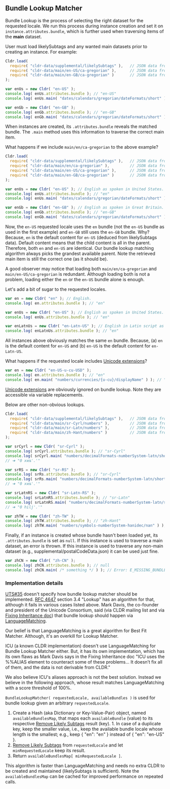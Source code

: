 ## Bundle Lookup Matcher

Bundle Lookup is the process of selecting the right dataset for the requested locale. We run this process during instance creation and set it on `instance.attributes.bundle`, which is further used when traversing items of the **main** dataset.

User must load likelySubtags and any wanted main datasets prior to creating an instance. For example:

```javascript
Cldr.load(
  require( "cldr-data/supplemental/likelySubtags" ),   // JSON data from supplemental/likelySubtags.json
  require( "cldr-data/main/en-US/ca-gregorian" ),      // JSON data from main/en-US/ca-gregorian.json
  require( "cldr-data/main/en-GB/ca-gregorian" )       // JSON data from main/en-GB/ca-gregorian.json
);

var enUs = new Cldr( "en-US" );
console.log( enUs.attributes.bundle ); // "en-US"
console.log( enUs.main( "dates/calendars/gregorian/dateFormats/short" ) ); // "M/d/yy"

var enGb = new Cldr( "en-GB" );
console.log( enGb.attributes.bundle ); // "en-GB"
console.log( enGb.main( "dates/calendars/gregorian/dateFormats/short" ) ); // "dd/MM/y"
```

When instances are created, its `.attributes.bundle` reveals the matched bundle. The `.main` method uses this information to traverse the correct main item.

What happens if we include `main/en/ca-gregorian` to the above example? 

```javascript
Cldr.load(
  require( "cldr-data/supplemental/likelySubtags" ),   // JSON data from supplemental/likelySubtags.json
  require( "cldr-data/main/en/ca-gregorian" ),         // JSON data from main/en/ca-gregorian.json
  require( "cldr-data/main/en-US/ca-gregorian" ),      // JSON data from main/en-US/ca-gregorian.json
  require( "cldr-data/main/en-GB/ca-gregorian" )       // JSON data from main/en-GB/ca-gregorian.json
);

var enUs = new Cldr( "en-US" ); // English as spoken in United States.
console.log( enUs.attributes.bundle ); // "en"
console.log( enUs.main( "dates/calendars/gregorian/dateFormats/short" ) ); // "M/d/yy"

var enGb = new Cldr( "en-GB" ); // English as spoken in Great Britain.
console.log( enGb.attributes.bundle ); // "en-GB"
console.log( enGb.main( "dates/calendars/gregorian/dateFormats/short" ) ); // "dd/MM/y"
```

Now, the `en-US` requested locale uses the `en` bundle (not the `en-US` bundle as used in the first example) and `en-GB` still uses the `en-GB` bundle. Why? Because, `en` is the default content for `en-US` (deduced from likelySubtags data). Default content means that the child content is all in the parent. Therefore, both `en` and `en-US` are identical. Our bundle lookup matching algorithm always picks the grandest available parent. Note the retrieved main item is still the correct one (as it should be).

A good observer may notice that loading both `main/en/ca-gregorian` and `main/en-US/ca-gregorian` is redundant. Although loading both is not a problem, loading either the `en` or the `en-US` bundle alone is enough.

Let's add a bit of sugar to the requested locales.

```javascript
var en = new Cldr( "en" ); // English.
console.log( en.attributes.bundle ); // "en"

var enUs = new Cldr( "en-US" ); // English as spoken in United States.
console.log( enUs.attributes.bundle ); // "en"

var enLatnUs = new Cldr( "en-Latn-US" ); // English in Latin script as spoken in the United States.
console.log( enLatnUs.attributes.bundle ); // "en"
```

All instances above obviously matches the same `en` bundle. Because, (a) `en` is the default content for `en-US` and (b) `en-US` is the default content for `en-Latn-US`.

What happens if the requested locale includes [Unicode extensions][]?

```javascript
var en = new Cldr( "en-US-u-cu-USD" );
console.log( en.attributes.bundle ); // "en"
console.log( en.main( "numbers/currencies/{u-cu}/displayName" ) ); // "US Dollar"
```

[Unicode extensions][] are obviously ignored on bundle lookup. Note they are accessible via variable replacements.

Below are other non-obvious lookups.

```javascript
Cldr.load(
  require( "cldr-data/supplemental/likelySubtags" ),   // JSON data from supplemental/likelySubtags.json
  require( "cldr-data/main/sr-Cyrl/numbers" ),         // JSON data from main/sr-Cyrl/numbers.json
  require( "cldr-data/main/sr-Latn/numbers" ),         // JSON data from main/sr-Latn/numbers.json
  require( "cldr-data/main/zh-Hant/numbers" )          // JSON data from main/zh-Hant/numbers.json
);

var srCyrl = new Cldr( "sr-Cyrl" );
console.log( srCyrl.attributes.bundle ); // "sr-Cyrl"
console.log( srCyrl.main( "numbers/decimalFormats-numberSystem-latn/short/decimalFormat/1000-count-one" ) );
// ➜ "0 хиљ'.'"

var srRS = new Cldr( "sr-RS" );
console.log( srRs.attributes.bundle ); // "sr-Cyrl"
console.log( srRs.main( "numbers/decimalFormats-numberSystem-latn/short/decimalFormat/1000-count-one" ) );
// ➜ "0 хиљ'.'"

var srLatnRS = new Cldr( "sr-Latn-RS" );
console.log( srLatnRS.attributes.bundle ); // "sr-Latn"
console.log( srLatnRS.main( "numbers/decimalFormats-numberSystem-latn/short/decimalFormat/1000-count-one" ) );
// ➜ "0 hilj'.'"

var zhTW = new Cldr( "zh-TW" );
console.log( zhTW.attributes.bundle ); // "zh-Hant"
console.log( zhTW.main( "numbers/symbols-numberSystem-hanidec/nan" ) ); // "非數值"
```

Finally, if an instance is created whose bundle hasn't been loaded yet, its `.attributes.bundle` is set as `null`. If this instance is used to traverse a main dataset, an error is thrown. If this instance is used to traverse any non-main dataset (e.g., supplemental/postalCodeData.json) it can be used just fine.

```javascript
var zhCN = new Cldr( "zh-CN" );
console.log( zhCN.attributes.bundle ); // null
console.log( zhCN.main( /* something */ ) ); // Error: E_MISSING_BUNDLE
```

### Implementation details

[UTS#35][] doesn't specify how bundle lookup matcher should be implemented. [RFC 4647][] section 3.4 "Lookup" has an algorithm for that, although it fails in various cases listed above. Mark Davis, the co-founder and president of the Unicode Consortium, said (via CLDR mailing list and via [Fixing Inheritance doc][]) that bundle lookup should happen via [LanguageMatching](http://www.unicode.org/reports/tr35/#LanguageMatching).

Our belief is that LanguageMatching is a great algorithm for Best Fit Matcher. Although, it's an overkill for Lookup Matcher.

ICU (a known CLDR implementation) doesn't use LanguageMatching for Bundle Lookup Matcher either. But, it has its own implementation, which has its own flaws as Mark Davis says in the Fixing Inheritance doc "ICU uses the %%ALIAS element to counteract some of these problems... It doesn’t fix all of them, and the data is not derivable from CLDR."

We also believe ICU's aliases approach is not the best solution. Instead we believe in the following approach, whose result matches LanguageMatching with a score threshold of 100%.

`BundleLookupMatcher( requestedLocale, availableBundles )` is used for bundle lookup given an arbitrary `requestedLocale`.

  1. Create a Hash (aka Dictionary or Key-Value-Pair) object, named `availableBundlesMap`, that maps each `availableBundle` (value) to its respective [Remove Likely Subtags][] result (key).
    1. In case of a duplicate key, keep the smaller value, i.e., keep the available bundle locale whose length is the smallest; e.g., keep { "en": "en" } instead of { "en": "en-US" }.
  1. [Remove Likely Subtags][] from `requestedLocale` and let `minRequestedLocale` keep its result.
  1. Return `availableBundlesMap[ minRequestedLocale ]`.

This algorithm is faster than LanguageMatching and needs no extra CLDR to be created and maintained (likelySubtags is sufficient). Note the `availableBundlesMap` can be cached for improved performance on repeated calls.

[Fixing Inheritance doc]: https://docs.google.com/document/d/1qZwEVb4kfODi2TK5f4x15FYWj5rJRijXmSIg5m6OH8s/edit
[Remove Likely Subtags]: http://www.unicode.org/reports/tr35/tr35.html#Likely_Subtags
[RFC 4647]: http://www.ietf.org/rfc/rfc4647.txt
[Unicode extensions]: http://Www.unicode.org/reports/tr35/#u_Extension
[UTS#35]: http://www.unicode.org/reports/tr35
